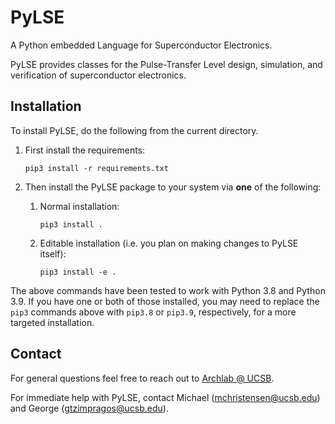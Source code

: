 # PyLSE
A Python embedded Language for Superconductor Electronics. 

PyLSE provides classes for the Pulse-Transfer Level design, simulation, and verification of superconductor electronics.

## Installation
To install PyLSE, do the following from the current directory.

1. First install the requirements:
    ```
    pip3 install -r requirements.txt
    ```

2. Then install the PyLSE package to your system via **one** of the following:

    1. Normal installation:
        ```
        pip3 install .
        ```

    2. Editable installation (i.e. you plan on making changes to PyLSE itself):
        ```
        pip3 install -e .
        ```

The above commands have been tested to work with Python 3.8 and Python 3.9. If you have one or both of those installed, you may need to replace the `pip3` commands above with `pip3.8` or `pip3.9`, respectively, for a more targeted installation.

## Contact
For general questions feel free to reach out to [Archlab @ UCSB](https://www.arch.cs.ucsb.edu/).

For immediate help with PyLSE, contact Michael (mchristensen@ucsb.edu) and George (gtzimpragos@ucsb.edu).
